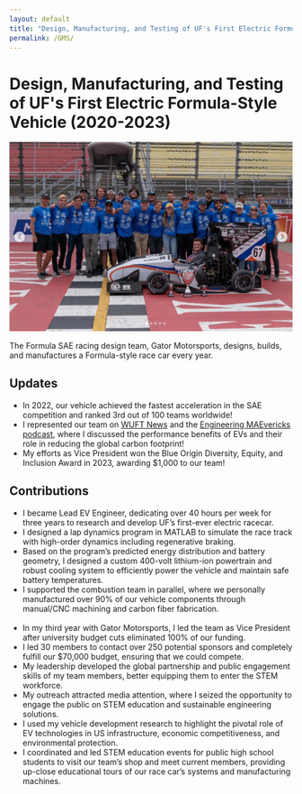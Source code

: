 ```yaml
---
layout: default
title: "Design, Manufacturing, and Testing of UF's First Electric Formula-Style Vehicle"
permalink: /GMS/
---
```

# Design, Manufacturing, and Testing of UF's First Electric Formula-Style Vehicle (2020-2023)
<img src="/images/gms.png" width="800px" style="margin-right: 10px;" />

The Formula SAE racing design team, Gator Motorsports,
designs, builds, and manufactures a Formula-style race car every year.

## Updates
- In 2022, our vehicle achieved the fastest
acceleration in the SAE competition and ranked 3rd out of 100 teams worldwide!
- I represented our team on [WUFT News](https://www.wuft.org/sports/2023-05-03/gator-motorsports-team-transitions-to-an-electric-car-for-the-formula-sae-competition-in-june) and the
[Engineering MAEvericks podcast](https://podcasts.apple.com/us/podcast/005-gator-motorsports-formula-team/id1646256687?i=1000599057205), where I discussed the performance benefits of EVs and their role in
reducing the global carbon footprint!
- My efforts as Vice President won the Blue Origin
Diversity, Equity, and Inclusion Award in 2023, awarding $1,000 to our team!

## Contributions
- I became Lead EV Engineer, dedicating over 40 hours per week for three years to research and
develop UF’s first-ever electric racecar.
- I designed a lap dynamics program in MATLAB to simulate the
race track with high-order dynamics including regenerative braking.
- Based on the program’s predicted
energy distribution and battery geometry, I designed a custom 400-volt lithium-ion powertrain and
robust cooling system to efficiently power the vehicle and maintain safe battery temperatures.
- I supported
the combustion team in parallel, where we personally manufactured over 90% of our vehicle components
through manual/CNC machining and carbon fiber fabrication.
<br><br>
- In my third year with Gator Motorsports, I led the team as Vice President after university budget
cuts eliminated 100% of our funding.
- I led 30 members to contact over 250 potential sponsors and
completely fulfill our $70,000 budget, ensuring that we could compete.
- My leadership developed the global
partnership and public engagement skills of my team members, better equipping them to enter the STEM
workforce.
- My outreach attracted media attention, where I seized the opportunity to engage the public on
STEM education and sustainable engineering solutions.
- I used my vehicle development research to
highlight the pivotal role of EV technologies in US infrastructure, economic competitiveness, and
environmental protection.
- I coordinated and led STEM education events for public high school
students to visit our team’s shop and meet current members, providing up-close educational tours of our
race car’s systems and manufacturing machines. 
